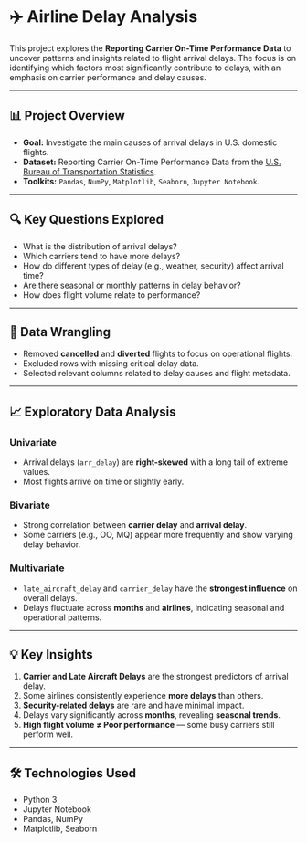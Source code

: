 # ✈️ Airline Delay Analysis

This project explores the **Reporting Carrier On-Time Performance Data** to uncover patterns and insights related to flight arrival delays. The focus is on identifying which factors most significantly contribute to delays, with an emphasis on carrier performance and delay causes.

---

## 📊 Project Overview

- **Goal:** Investigate the main causes of arrival delays in U.S. domestic flights.
- **Dataset:** Reporting Carrier On-Time Performance Data from the [U.S. Bureau of Transportation Statistics](https://www.transtats.bts.gov/OT_Delay/OT_DelayCause1.asp).
- **Toolkits:** `Pandas`, `NumPy`, `Matplotlib`, `Seaborn`, `Jupyter Notebook`.

---

## 🔍 Key Questions Explored

- What is the distribution of arrival delays?
- Which carriers tend to have more delays?
- How do different types of delay (e.g., weather, security) affect arrival time?
- Are there seasonal or monthly patterns in delay behavior?
- How does flight volume relate to performance?

---

## 🧹 Data Wrangling

- Removed **cancelled** and **diverted** flights to focus on operational flights.
- Excluded rows with missing critical delay data.
- Selected relevant columns related to delay causes and flight metadata.

---

## 📈 Exploratory Data Analysis

### Univariate
- Arrival delays (`arr_delay`) are **right-skewed** with a long tail of extreme values.
- Most flights arrive on time or slightly early.

### Bivariate
- Strong correlation between **carrier delay** and **arrival delay**.
- Some carriers (e.g., OO, MQ) appear more frequently and show varying delay behavior.

### Multivariate
- `late_aircraft_delay` and `carrier_delay` have the **strongest influence** on overall delays.
- Delays fluctuate across **months** and **airlines**, indicating seasonal and operational patterns.

---

## 💡 Key Insights

1. **Carrier and Late Aircraft Delays** are the strongest predictors of arrival delay.
2. Some airlines consistently experience **more delays** than others.
3. **Security-related delays** are rare and have minimal impact.
4. Delays vary significantly across **months**, revealing **seasonal trends**.
5. **High flight volume ≠ Poor performance** — some busy carriers still perform well.

---

## 🛠️ Technologies Used

- Python 3
- Jupyter Notebook
- Pandas, NumPy
- Matplotlib, Seaborn

